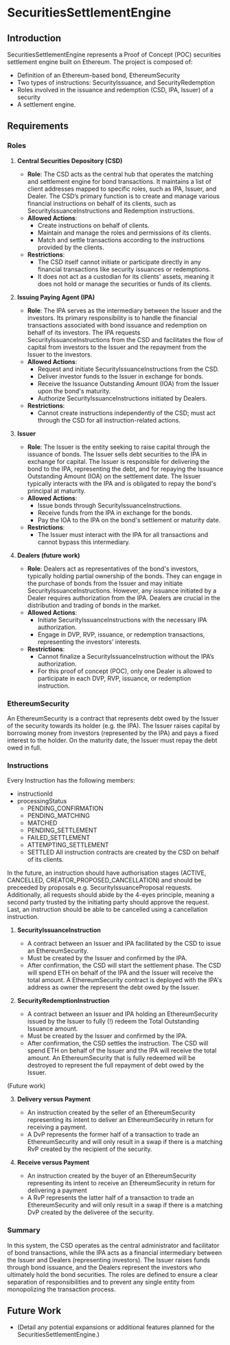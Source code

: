 # SecuritiesSettlementEngine

## Introduction

SecuritiesSettlementEngine represents a Proof of Concept (POC) securities settlement engine built on Ethereum. The project is composed of:

- Definition of an Ethereum-based bond, EthereumSecurity
- Two types of instructions: SecurityIssuance, and SecurityRedemption
- Roles involved in the issuance and redemption (CSD, IPA, Issuer) of a security
- A settlement engine.

## Requirements

### Roles

1. **Central Securities Depository (CSD)**
   - **Role**: The CSD acts as the central hub that operates the matching and settlement engine for bond transactions. It maintains a list of client addresses mapped to specific roles, such as IPA, Issuer, and Dealer. The CSD’s primary function is to create and manage various financial instructions on behalf of its clients, such as SecurityIssuanceInstructions and Redemption instructions.
   - **Allowed Actions**:
     - Create instructions on behalf of clients.
     - Maintain and manage the roles and permissions of its clients.
     - Match and settle transactions according to the instructions provided by the clients.
   - **Restrictions**:
     - The CSD itself cannot initiate or participate directly in any financial transactions like security issuances or redemptions.
     - It does not act as a custodian for its clients' assets, meaning it does not hold or manage the securities or funds of its clients.

2. **Issuing Paying Agent (IPA)**
   - **Role**: The IPA serves as the intermediary between the Issuer and the investors. Its primary responsibility is to handle the financial transactions associated with bond issuance and redemption on behalf of its investors. The IPA requests SecurityIssuanceInstructions from the CSD and facilitates the flow of capital from investors to the Issuer and the repayment from the Issuer to the investors.
   - **Allowed Actions**:
     - Request and initiate SecurityIssuanceInstructions from the CSD.
     - Deliver investor funds to the Issuer in exchange for bonds.
     - Receive the Issuance Outstanding Amount (IOA) from the Issuer upon the bond's maturity.
     - Authorize SecurityIssuanceInstructions initiated by Dealers.
   - **Restrictions**:
     - Cannot create instructions independently of the CSD; must act through the CSD for all instruction-related actions.

3. **Issuer**
   - **Role**: The Issuer is the entity seeking to raise capital through the issuance of bonds. The Issuer sells debt securities to the IPA in exchange for capital. The Issuer is responsible for delivering the bond to the IPA, representing the debt, and for repaying the Issuance Outstanding Amount (IOA) on the settlement date. The Issuer typically interacts with the IPA and is obligated to repay the bond's principal at maturity.
   - **Allowed Actions**:
     - Issue bonds through SecurityIssuanceInstructions.
     - Receive funds from the IPA in exchange for the bonds.
     - Pay the IOA to the IPA on the bond's settlement or maturity date.
   - **Restrictions**:
     - The Issuer must interact with the IPA for all transactions and cannot bypass this intermediary.

4. **Dealers (future work)**
   - **Role**: Dealers act as representatives of the bond's investors, typically holding partial ownership of the bonds. They can engage in the purchase of bonds from the Issuer and may initiate SecurityIssuanceInstructions. However, any issuance initiated by a Dealer requires authorization from the IPA. Dealers are crucial in the distribution and trading of bonds in the market.
   - **Allowed Actions**:
     - Initiate SecurityIssuanceInstructions with the necessary IPA authorization.
     - Engage in DVP, RVP, issuance, or redemption transactions, representing the investors’ interests.
   - **Restrictions**:
     - Cannot finalize a SecurityIssuanceInstruction without the IPA’s authorization.
     - For this proof of concept (POC), only one Dealer is allowed to participate in each DVP, RVP, issuance, or redemption instruction.
    
### EthereumSecurity

An EthereumSecurity is a contract that represents debt owed by the Issuer of the security towards its holder (e.g. the IPA). The Issuer raises capital by borrowing money from investors (represented by the IPA) and pays a fixed interest to the holder. On the maturity date, the Issuer must repay the debt owed in full. 


### Instructions

Every Instruction has the following members:
   - instructionId
   - processingStatus
      - PENDING_CONFIRMATION
      - PENDING_MATCHING
      - MATCHED
      - PENDING_SETTLEMENT
      - FAILED_SETTLEMENT
      - ATTEMPTING_SETTLEMENT
      - SETTLED
All instruction contracts are created by the CSD on behalf of its clients.
    
In the future, an instruction should have authorisation stages (ACTIVE, CANCELLED, CREATOR_PROPOSED_CANCELLATION) and should be preceeded by proposals e.g. SecurityIssuanceProposal requests. Additionally, all requests should abide by the 4-eyes principle, meaning a second party trusted by the initiating party should approve the request. Last, an instruction should be able to be cancelled using a cancellation instruction.

1. **SecurityIssuanceInstruction**
   - A contract between an Issuer and IPA facilitated by the CSD to issue an EthereumSecurity.
   - Must be created by the Issuer and confirmed by the IPA.
   - After confirmation, the CSD will start the settlement phase. The CSD will spend ETH on behalf of the IPA and the Issuer will receive the total amount. A EthereumSecurity contract is deployed with the IPA's address as owner the represent the debt owed by the Issuer.

2. **SecurityRedemptionInstruction**
   - A contract between an Issuer and IPA holding an EthereumSecurity issued by the Issuer to fully (!) redeem the Total Outstanding Issuance amount.
   - Must be created by the Issuer and confirmed by the IPA.
   - After confirmation, the CSD settles the instruction. The CSD will spend ETH on behalf of the Issuer and the IPA will receive the total amount. An EthereumSecurity that is fully redeemed will be destroyed to represent the full repayment of debt owed by the Issuer.

(Future work)

3. **Delivery versus Payment**
   - An instruction created by the seller of an EthereumSecurity representing its intent to deliver an EthereumSecurity in return for receiving a payment.
   - A DvP represents the former half of a transaction to trade an EthereumSecurity and will only result in a swap if there is a matching RvP created by the recipient of the security.

4. **Receive versus Payment**
   - An instruction created by the buyer of an EthereumSecurity representing its intent to receive an EthereumSecurity in return for delivering a payment
   - A RvP represents the latter half of a transaction to trade an EthereumSecurity and will only result in a swap if there is a matching DvP created by the deliveree of the security.

### Summary

In this system, the CSD operates as the central administrator and facilitator of bond transactions, while the IPA acts as a financial intermediary between the Issuer and Dealers (representing investors). The Issuer raises funds through bond issuance, and the Dealers represent the investors who ultimately hold the bond securities. The roles are defined to ensure a clear separation of responsibilities and to prevent any single entity from monopolizing the transaction process.

## Future Work

- (Detail any potential expansions or additional features planned for the SecuritiesSettlementEngine.)
